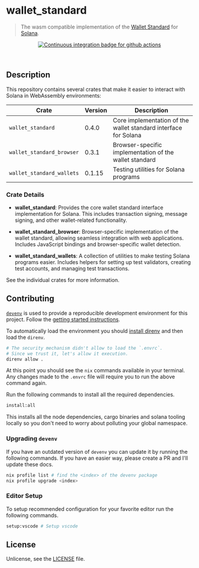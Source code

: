 # wallet_standard

> The wasm compatible implementation of the [Wallet Standard](https://github.com/wallet-standard/wallet-standard) for [Solana](https://github.com/anza-xyz/wallet-standard).

<p align="center">
  <a href="https://github.com/ifiokjr/wasm_solana/actions?query=workflow:ci">
    <img src="https://github.com/ifiokjr/wasm_solana/workflows/ci/badge.svg" alt="Continuous integration badge for github actions" title="CI Badge" />
  </a>
</p>

<br />

## Description

This repository contains several crates that make it easier to interact with Solana in WebAssembly environments:

| Crate                     | Version | Description                                                     |
| ------------------------- | ------- | --------------------------------------------------------------- |
| `wallet_standard`         | 0.4.0   | Core implementation of the wallet standard interface for Solana |
| `wallet_standard_browser` | 0.3.1   | Browser-specific implementation of the wallet standard          |
| `wallet_standard_wallets` | 0.1.15  | Testing utilities for Solana programs                           |

### Crate Details

- **wallet_standard**: Provides the core wallet standard interface implementation for Solana. This includes transaction signing, message signing, and other wallet-related functionality.

- **wallet_standard_browser**: Browser-specific implementation of the wallet standard, allowing seamless integration with web applications. Includes JavaScript bindings and browser-specific wallet detection.

- **wallet_standard_wallets**: A collection of utilities to make testing Solana programs easier. Includes helpers for setting up test validators, creating test accounts, and managing test transactions.

See the individual crates for more information.

## Contributing

[`devenv`](https://devenv.sh/) is used to provide a reproducible development environment for this project. Follow the [getting started instructions](https://devenv.sh/getting-started/).

To automatically load the environment you should [install direnv](https://devenv.sh/automatic-shell-activation/) and then load the `direnv`.

```bash
# The security mechanism didn't allow to load the `.envrc`.
# Since we trust it, let's allow it execution.
direnv allow .
```

At this point you should see the `nix` commands available in your terminal. Any changes made to the `.envrc` file will require you to run the above command again.

Run the following commands to install all the required dependencies.

```bash
install:all
```

This installs all the node dependencies, cargo binaries and solana tooling locally so you don't need to worry about polluting your global namespace.

### Upgrading `devenv`

If you have an outdated version of `devenv` you can update it by running the following commands. If you have an easier way, please create a PR and I'll update these docs.

```bash
nix profile list # find the <index> of the devenv package
nix profile upgrade <index>
```

### Editor Setup

To setup recommended configuration for your favorite editor run the following commands.

```bash
setup:vscode # Setup vscode
```

## License

Unlicense, see the [LICENSE](./license) file.
